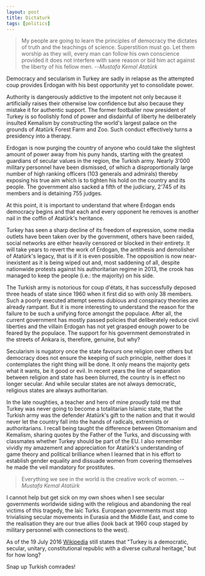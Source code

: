 ```yaml
---
layout: post 
title: Dictaturk
tags: [politics]
---
```

> My people are going to learn the principles of democracy the dictates of truth and the teachings of science. Superstition must go. Let them worship as they will, every man can follow his own conscience provided it does not interfere with sane reason or bid him act against the liberty of his fellow men.
>   --<cite>Mustafa Kemal Atatürk</cite>

Democracy and secularism in Turkey are sadly in relapse as the attempted coup provides Erdogan with his best opportunity yet to consolidate power. 

Authority is dangerously addictive to the impotent not only because it artificially raises their otherwise low confidence but also because they mistake it for authentic support. The former footballer now president of Turkey is so foolishly fond of power and disdainful of liberty he deliberately insulted Kemalism by constructing the world's largest palace on the grounds of Atatürk Forest Farm and Zoo. Such conduct effectively turns a presidency into a therapy.

Erdogan is now purging the country of anyone who could take the slightest amount of power away from his puny hands, starting with the greatest guardians of secular values in the region, the Turkish army. Nearly 3'000 military personnel have been dismissed, of which a disproportionally large number of high ranking officers (103 generals and admirals) thereby exposing his true aim which is to tighten his hold on the country and its people. The government also sacked a fifth of the judiciary, 2'745 of its members and is detaining 755 judges.

At this point, it is important to understand that where Erdogan ends democracy begins and that each and every opponent he removes is another nail in the coffin of Atatürk's heritance.

Turkey has seen a sharp decline of its freedom of expression, some media outlets have been taken over by the government, others have been raided, social networks are either heavily censored or blocked in their entirety. It will take years to revert the work of Erdogan, the antithesis and demolisher of Atatürk's legacy, that is if it is even possible. The opposition is now near-inexistent as it is being wiped out and, most saddening of all, despite nationwide protests against his authoritarian regime in 2013, the crook has managed to keep the people (i.e.: the majority) on his side. 

The Turkish army is notorious for coup d'états, it has successfully deposed three heads of state since 1960 when it first did so with only 38 members. Such a poorly executed attempt seems dubious and conspiracy theories are already rampant. But it is more interesting to understand the reason for the failure to be such a unifying force amongst the populace. After all, the current government has mostly passed policies that deliberately reduce civil liberties and the villain Erdogan has not yet grasped enough power to be feared by the populace. The support for his government demonstrated in the streets of Ankara is, therefore, genuine, but why? 

Secularism is nugatory once the state favours one religion over others but democracy does not ensure the keeping of such principle, neither does it contemplates the right thing will be done. It only means the majority gets what it wants, be it good or evil. In recent years the line of separation between religion and state has been blurred, the country is in effect no longer secular. And while secular states are not always democratic, religious states are always authoritarian. 

In the late noughties, a teacher and hero of mine *proudly* told me that Turkey was never going to become a totalitarian Islamic state, that the Turkish army was the defender Atatürk's gift to the nation and that it would never let the country fall into the hands of radicals, extremists or authoritarians. I recall being taught the difference between Ottomanism and Kemalism, sharing quotes by the Father of the Turks, and discussing with classmates whether Turkey should be part of the EU. I also remember vividly my amazement and appreciation for Atatürk's understanding of game theory and political brilliance when I learned that in his effort to establish gender equality and dissuade women from covering themselves he made the veil mandatory for prostitutes. 

> Everything we see in the world is the creative work of women.
> --<cite>Mustafa Kemal Atatürk</cite>

I cannot help but get sick on my own shoes when I see secular governments worldwide siding with the religious and abandoning the real victims of this tragedy, the laic Turks. European governments must stop trivialising secular movements in Eurasia and the Middle East, and come to the realisation they are our true allies (look back at 1960 coup staged by military personnel with connections to the west).

As of the 19 July 2016 [Wikipedia](https://en.wikipedia.org/wiki/Turkey) still states that "Turkey is a democratic, secular, unitary, constitutional republic with a diverse cultural heritage," but for how long?

Snap up Turkish comrades!